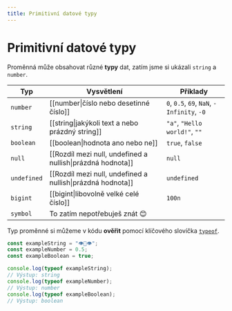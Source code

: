 ```yaml
---
title: Primitivní datové typy
---
```

# Primitivní datové typy
Proměnná může obsahovat různé **typy** dat, zatím jsme si ukázali `string` a `number`.

| Typ         | Vysvětlení                                                 | Příklady                                   |
| ----------- | ---------------------------------------------------------- | ------------------------------------------ |
| `number`    | [[number\|číslo nebo desetinné číslo]]                     | `0`, `0.5`, `69`, `NaN`, `-Infinity`, `-0` |
| `string`    | [[string\|jakýkoli text a nebo prázdný string]]            | `"a"`, `"Hello world!"`, `""`              |
| `boolean`   | [[boolean\|hodnota ano nebo ne]]                           | `true`, `false`                            |
| `null`      | [[Rozdíl mezi null, undefined a nullish\|prázdná hodnota]] | `null`                                     |
| `undefined` | [[Rozdíl mezi null, undefined a nullish\|prázdná hodnota]] | `undefined`                                |
| `bigint`    | [[bigint\|libovolně velké celé číslo]]                     | `100n`                                     |
| `symbol`    | To zatím nepotřebuješ znát 😊                              |                                            |
Typ proměnné si můžeme v kódu **ověřit** pomocí klíčového slovíčka [`typeof`](https://developer.mozilla.org/en-US/docs/Web/JavaScript/Reference/Operators/typeof).

```javascript playground
const exampleString = "👁👅👁";
const exampleNumber = 0.5;
const exampleBoolean = true;

console.log(typeof exampleString);
// Výstup: string
console.log(typeof exampleNumber);
// Výstup: number
console.log(typeof exampleBoolean);
// Výstup: boolean
```